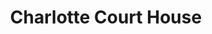 ---
title: Charlotte Court House
url: /charlotte-court-house/
latitude: 37.057
longitude: -78.631
---